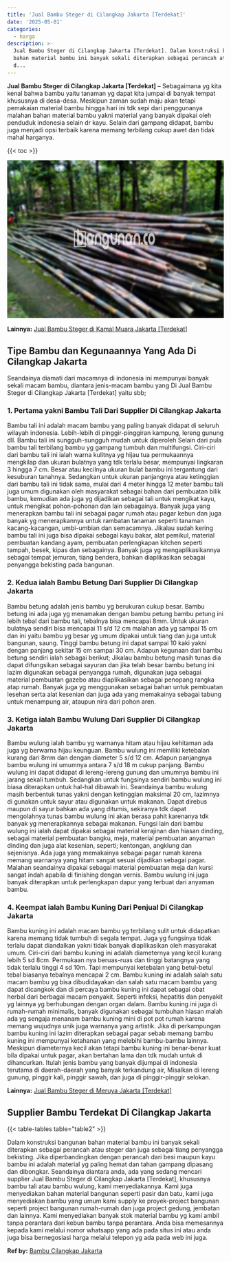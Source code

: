 ```yaml
---
title: 'Jual Bambu Steger di Cilangkap Jakarta [Terdekat]'
date: '2025-05-01'
categories:
  - harga
description: >-
  Jual Bambu Steger di Cilangkap Jakarta [Terdekat]. Dalam konstruksi bangunan
  bahan material bambu ini banyak sekali diterapkan sebagai perancah atau steger
  d...
---
```


**Jual Bambu Steger di Cilangkap Jakarta \[Terdekat\]** – Sebagaimana yg kita kenal bahwa bambu yaitu tanaman yg dapat kita jumpai di banyak tempat khususnya di desa-desa. Meskipun zaman sudah maju akan tetapi pemakaian material bambu hingga hari ini tdk sepi dari penggunanya malahan bahan material bambu yakni material yang banyak dipakai oleh penduduk indonesia selain dr kayu. Selain dari gampang didapat, bambu juga menjadi opsi terbaik karena memang terbilang cukup awet dan tidak mahal harganya.

{{< toc >}}

![Jual Bambu Steger di Cilangkap Jakarta [Terdekat]](/images/jual-bambu-tali-11.png)

**Lainnya:** [Jual Bambu Steger di Kamal Muara Jakarta \[Terdekat\]](https://bambu.bangunan.co/jual-bambu-steger-di-kamal-muara-jakarta-terdekat/)

## Tipe Bambu dan Kegunaannya Yang Ada Di Cilangkap Jakarta

Seandainya diamati dari macamnya di indonesia ini mempunyai banyak sekali macam bambu, diantara jenis-macam bambu yang Di Jual Bambu Steger di Cilangkap Jakarta \[Terdekat\] yaitu sbb;

### 1\. Pertama yakni Bambu Tali Dari Supplier Di Cilangkap Jakarta

Bambu tali ini adalah macam bambu yang paling banyak didapat di seluruh wilayah indonesia. Lebih-lebih di pinggir-pinggiran kampung, lereng gunung dll. Bambu tali ini sungguh-sungguh mudah untuk diperoleh Selain dari pula bambu tali terbilang bambu yg gampang tumbuh dan multifungsi. Ciri-ciri dari bambu tali ini ialah warna kulitnya yg hijau tua permukaannya mengkilap dan ukuran bulatnya yang tdk terlalu besar, mempunyai lingkaran 3 hingga 7 cm. Besar atau kecilnya ukuran bulat bambu ini tergantung dari kesuburan tanahnya. Sedangkan untuk ukuran panjangnya atau ketinggian dari bambu tali ini tidak sama, mulai dari 4 meter hingga 12 meter bambu tali juga umum digunakan oleh masyarakat sebagai bahan dari pembuatan bilik bambu, kemudian ada juga yg dijadikan sebagai tali untuk mengikat kayu, untuk mengikat pohon-pohonan dan lain sebagainya. Banyak juga yang menerapkan bambu tali ini sebagai pagar rumah atau pagar kebun dan juga banyak yg menerapkannya untuk rambatan tanaman seperti tanaman kacang-kacangan, umbi-umbian dan semacamnya. Jikalau sudah kering bambu tali ini juga bisa dipakai sebagai kayu bakar, alat pemikul, material pembuatan kandang ayam, pembuatan perlengkapan kitchen seperti tampah, besek, kipas dan sebagainya. Banyak juga yg mengaplikasikannya sebagai tempat jemuran, tiang bendera, bahkan diaplikasikan sebagai penyangga bekisting pada bangunan.

### 2\. Kedua ialah Bambu Betung Dari Supplier Di Cilangkap Jakarta

Bambu betung adalah jenis bambu yg berukuran cukup besar. Bambu betung ini ada juga yg menamakan dengan bambu petung bambu petung ini lebih tebal dari bambu tali, tebalnya bisa mencapai 8mm. Untuk ukuran bulatnya sendiri bisa mencapai 11 s/d 12 cm malahan ada yg sampai 15 cm dan ini yaitu bambu yg besar yg umum dipakai untuk tiang dan juga untuk bangunan, saung. Tinggi bambu betung ini dapat sampai 10 kaki yakni dengan panjang sekitar 15 cm sampai 30 cm. Adapun kegunaan dari bambu betung sendiri ialah sebagai berikut; Jikalau bambu betung masih tunas dia dapat difungsikan sebagai sayuran dan jika telah besar bambu betung ini lazim digunakan sebagai penyangga rumah, digunakan juga sebagai material pembuatan gazebo atau diaplikasikan sebagai penopang rangka atap rumah. Banyak juga yg menggunakan sebagai bahan untuk pembuatan lesehan serta alat kesenian dan juga ada yang memakainya sebagai tabung untuk menampung air, ataupun nira dari pohon aren.

### 3\. Ketiga ialah Bambu Wulung Dari Supplier Di Cilangkap Jakarta

Bambu wulung ialah bambu yg warnanya hitam atau hijau kehitaman ada juga yg berwarna hijau keunguan. Bambu wulung ini memiliki ketebalan kurang dari 8mm dan dengan diameter 5 s/d 12 cm. Adapun panjangnya bambu wulung ini umumnya antara 7 s/d 18 m cukup panjang. Bambu wulung ini dapat didapat di lereng-lereng gunung dan umumnya bambu ini jarang sekali tumbuh. Sedangkan untuk fungsinya sendiri bambu wulung ini biasa diterapkan untuk hal-hal dibawah ini. Seandainya bambu wulung masih berbentuk tunas yakni dengan ketinggian maksimal 20 cm, lazimnya di gunakan untuk sayur atau digunakan untuk makanan. Dapat direbus maupun di sayur bahkan ada yang ditumis, sekiranya tdk dapat mengolahnya tunas bambu wulung ini akan berasa pahit karenanya tdk banyak yg menerapkannya sebagai makanan. Fungsi lain dari bambu wulung ini ialah dapat dipakai sebagai material kerajinan dan hiasan dinding, sebagai material pembuatan bangku, meja, material pembuatan anyaman dinding dan juga alat kesenian, seperti; kentongan, angklung dan sejenisnya. Ada juga yang memakainya sebagai pagar rumah karena memang warnanya yang hitam sangat sesuai dijadikan sebagai pagar. Malahan seandainya dipakai sebagai material pembuatan meja dan kursi sangat indah apabila di finishing dengan vernis. Bambu wulung ini juga banyak diterapkan untuk perlengkapan dapur yang terbuat dari anyaman bambu.

### 4\. Keempat ialah Bambu Kuning Dari Penjual Di Cilangkap Jakarta

Bambu kuning ini adalah macam bambu yg terbilang sulit untuk didapatkan karena memang tidak tumbuh di segala tempat. Juga yg fungsinya tidak terlalu dapat diandalkan yakni tidak banyak diaplikasikan oleh masyarakat umum. Ciri-ciri dari bambu kuning ini adalah diameternya yang kecil kurang lebih 5 sd 8cm. Permukaan nya beruas-ruas dan tinggi batangnya yang tidak terlalu tinggi 4 sd 10m. Tapi mempunyai ketebalan yang betul-betul tebal biasanya tebalnya mencapai 2 cm. Bambu kuning ini adalah salah satu macam bambu yg bisa dibudidayakan dan salah satu macam bambu yang dapat dicangkok dan di percaya bambu kuning ini dapat sebagai obat herbal dari berbagai macam penyakit. Seperti infeksi, hepatitis dan penyakit yg lainnya yg berhubungan dengan organ dalam. Bambu kuning ini juga di rumah-rumah minimalis, banyak digunakan sebagai tumbuhan hiasan malah ada yg sengaja menanam bambu kuning mini di pot pot rumah karena memang wujudnya unik juga warnanya yang artistik. Jika di perkampungan bambu kuning ini lazim diterapkan sebagai pagar sebab memang bambu kuning ini mempunyai ketahanan yang melebihi bambu-bambu lainnya. Meskipun diameternya kecil akan tetapi bambu kuning ini benar-benar kuat bila dipakai untuk pagar, akan bertahan lama dan tdk mudah untuk di dihancurkan. Itulah jenis bambu yang banyak dijumpai di indonesia terutama di daerah-daerah yang banyak terkandung air, Misalkan di lereng gunung, pinggir kali, pinggir sawah, dan juga di pinggir-pinggir selokan.

**Lainnya:** [Jual Bambu Steger di Meruya Jakarta \[Terdekat\]](https://bambu.bangunan.co/jual-bambu-steger-di-meruya-jakarta-terdekat/)

## Supplier Bambu Terdekat Di Cilangkap Jakarta

{{< table-tables table="table2" >}}

Dalam konstruksi bangunan bahan material bambu ini banyak sekali diterapkan sebagai perancah atau steger dan juga sebagai tiang penyangga bekisting. Jika diperbandingkan dengan perancah dari besi maupun kayu bambu ini adalah material yg paling hemat dan tahan gampang dipasang dan dibongkar. Seandainya diantara anda, ada yang sedang mencari supplier Jual Bambu Steger di Cilangkap Jakarta \[Terdekat\], khususnya bambu tali atau bambu wulung, kami menyediakannya. Kami juga menyediakan bahan material bangunan seperti pasir dan batu, kami juga menyediakan bambu yang umum kami supply ke proyek-project bangunan seperti project bangunan rumah-rumah dan juga project gedung, jembatan dan lainnya. Kami menyediakan banyak stok material bambu yg kami ambil tanpa perantara dari kebun bambu tanpa perantara. Anda bisa memesannya kepada kami melalui nomor whatsapp yang ada pada situs ini atau anda juga bisa bernegosiasi harga melalui telepon yg ada pada web ini juga.

**Ref by:** [Bambu Cilangkap Jakarta](https://id.wikipedia.org/wiki/Bambu)
